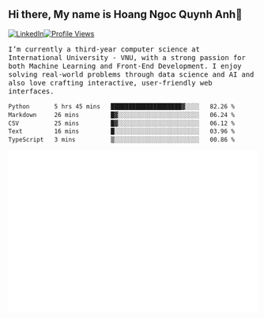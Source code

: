 ## Hi there, My name is Hoang Ngoc Quynh Anh👋

[![LinkedIn](https://img.shields.io/badge/LinkedIn-0077B5?style=flat&logo=linkedin&logoColor=white)](https://www.linkedin.com/in/quynhanh572004/)[![Profile Views](https://komarev.com/ghpvc/?username=Greekatz&color=blue&style=flat-square)](https://github.com/quynhanhhoang572004)  

<samp> I’m currently a third-year computer science at International University - VNU, with a strong passion for both Machine Learning and Front-End Development. I enjoy solving real-world problems through data science and AI and also love crafting interactive, user-friendly web interfaces.<samp> 




<!--START_SECTION:waka-->

```txt
Python       5 hrs 45 mins   ████████████████████▓░░░░   82.26 %
Markdown     26 mins         █▓░░░░░░░░░░░░░░░░░░░░░░░   06.24 %
CSV          25 mins         █▓░░░░░░░░░░░░░░░░░░░░░░░   06.12 %
Text         16 mins         █░░░░░░░░░░░░░░░░░░░░░░░░   03.96 %
TypeScript   3 mins          ▒░░░░░░░░░░░░░░░░░░░░░░░░   00.86 %
```

<!--END_SECTION:waka-->

![Full-year Contribution Calendar](https://github.com/quynhanhhoang572004/quynhanhhoang572004/blob/main/metrics.plugin.isocalendar.fullyear.svg)

